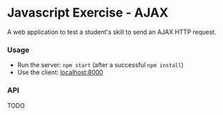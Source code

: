 # Javascript Exercise - AJAX

A web application to test a student's skill to send an AJAX HTTP request.

### Usage

- Run the server: `npm start` (after a successful `npm install`)
- Use the client: [localhost:8000](http://localhost:8000)

### API

TODO
